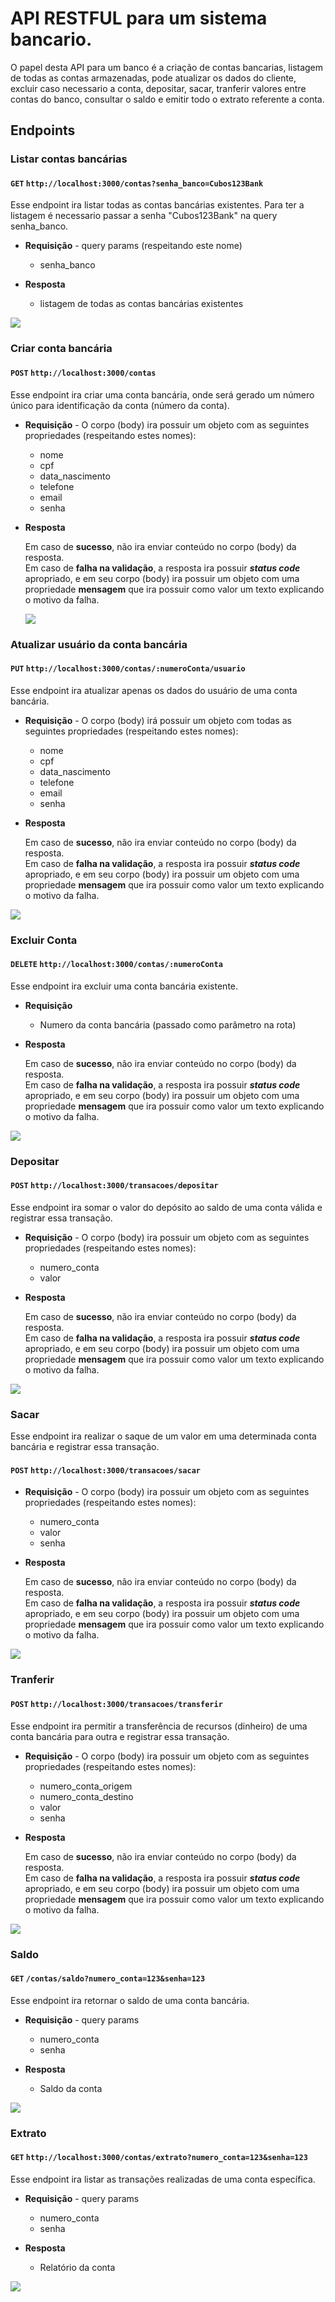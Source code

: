 # API RESTFUL para um sistema bancario.

O papel desta API para um banco é a criação de contas bancarias, listagem de todas as contas armazenadas, pode atualizar os dados do cliente, excluir caso necessario a conta, depositar, sacar, tranferir valores entre contas do banco, consultar o saldo e emitir todo o extrato referente a conta.

## Endpoints

### Listar contas bancárias

#### `GET` `http://localhost:3000/contas?senha_banco=Cubos123Bank`

Esse endpoint ira listar todas as contas bancárias existentes. Para ter a listagem é necessario passar a senha "Cubos123Bank" na query senha_banco.

- **Requisição** - query params (respeitando este nome)

  - senha_banco

- **Resposta**
  - listagem de todas as contas bancárias existentes

<img src ="./imagens/listarContas.png">

### Criar conta bancária

#### `POST` `http://localhost:3000/contas`

Esse endpoint ira criar uma conta bancária, onde será gerado um número único para identificação da conta (número da conta).

- **Requisição** - O corpo (body) ira possuir um objeto com as seguintes propriedades (respeitando estes nomes):

  - nome
  - cpf
  - data_nascimento
  - telefone
  - email
  - senha

- **Resposta**

  Em caso de **sucesso**, não ira enviar conteúdo no corpo (body) da resposta.  
  Em caso de **falha na validação**, a resposta ira possuir **_status code_** apropriado, e em seu corpo (body) ira possuir um objeto com uma propriedade **mensagem** que ira possuir como valor um texto explicando o motivo da falha.

  <img src ="./imagens/criarConta.png">

### Atualizar usuário da conta bancária

#### `PUT` `http://localhost:3000/contas/:numeroConta/usuario`

Esse endpoint ira atualizar apenas os dados do usuário de uma conta bancária.

- **Requisição** - O corpo (body) irá possuir um objeto com todas as seguintes propriedades (respeitando estes nomes):

  - nome
  - cpf
  - data_nascimento
  - telefone
  - email
  - senha

- **Resposta**

  Em caso de **sucesso**, não ira enviar conteúdo no corpo (body) da resposta.  
  Em caso de **falha na validação**, a resposta ira possuir **_status code_** apropriado, e em seu corpo (body) ira possuir um objeto com uma propriedade **mensagem** que ira possuir como valor um texto explicando o motivo da falha.

 <img src ="./imagens/atualizarConta.png">

### Excluir Conta

#### `DELETE` `http://localhost:3000/contas/:numeroConta`

Esse endpoint ira excluir uma conta bancária existente.

- **Requisição**

  - Numero da conta bancária (passado como parâmetro na rota)

- **Resposta**

  Em caso de **sucesso**, não ira enviar conteúdo no corpo (body) da resposta.  
  Em caso de **falha na validação**, a resposta ira possuir **_status code_** apropriado, e em seu corpo (body) ira possuir um objeto com uma propriedade **mensagem** que ira possuir como valor um texto explicando o motivo da falha.

<img src ="./imagens/excluirConta.png">

### Depositar

#### `POST` `http://localhost:3000/transacoes/depositar`

Esse endpoint ira somar o valor do depósito ao saldo de uma conta válida e registrar essa transação.

- **Requisição** - O corpo (body) ira possuir um objeto com as seguintes propriedades (respeitando estes nomes):

  - numero_conta
  - valor

- **Resposta**

  Em caso de **sucesso**, não ira enviar conteúdo no corpo (body) da resposta.  
  Em caso de **falha na validação**, a resposta ira possuir **_status code_** apropriado, e em seu corpo (body) ira possuir um objeto com uma propriedade **mensagem** que ira possuir como valor um texto explicando o motivo da falha.

<img src ="./imagens/deposito.png">

### Sacar

Esse endpoint ira realizar o saque de um valor em uma determinada conta bancária e registrar essa transação.

#### `POST` `http://localhost:3000/transacoes/sacar`

- **Requisição** - O corpo (body) ira possuir um objeto com as seguintes propriedades (respeitando estes nomes):

  - numero_conta
  - valor
  - senha

- **Resposta**

  Em caso de **sucesso**, não ira enviar conteúdo no corpo (body) da resposta.  
  Em caso de **falha na validação**, a resposta ira possuir **_status code_** apropriado, e em seu corpo (body) ira possuir um objeto com uma propriedade **mensagem** que ira possuir como valor um texto explicando o motivo da falha.

<img src ="./imagens/saque.png">

### Tranferir

#### `POST` `http://localhost:3000/transacoes/transferir`

Esse endpoint ira permitir a transferência de recursos (dinheiro) de uma conta bancária para outra e registrar essa transação.

- **Requisição** - O corpo (body) ira possuir um objeto com as seguintes propriedades (respeitando estes nomes):

  - numero_conta_origem
  - numero_conta_destino
  - valor
  - senha

- **Resposta**

  Em caso de **sucesso**, não ira enviar conteúdo no corpo (body) da resposta.  
  Em caso de **falha na validação**, a resposta ira possuir **_status code_** apropriado, e em seu corpo (body) ira possuir um objeto com uma propriedade **mensagem** que ira possuir como valor um texto explicando o motivo da falha.

<img src =".http://localhost:3000/imagens/transferencia.png">

### Saldo

#### `GET` `/contas/saldo?numero_conta=123&senha=123`

Esse endpoint ira retornar o saldo de uma conta bancária.

- **Requisição** - query params

  - numero_conta
  - senha

- **Resposta**

  - Saldo da conta

<img src ="./imagens/saldo.png">

### Extrato

#### `GET` `http://localhost:3000/contas/extrato?numero_conta=123&senha=123`

Esse endpoint ira listar as transações realizadas de uma conta específica.

- **Requisição** - query params

  - numero_conta
  - senha

- **Resposta**
  - Relatório da conta

<img src ="./imagens/extrato.png">
